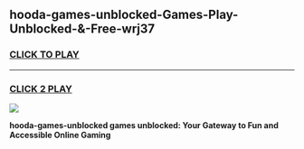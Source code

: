
## hooda-games-unblocked-Games-Play-Unblocked-&-Free-wrj37
<h3>
<a href="https://premium76.site?title=hooda-games-unblocked&ref=24A">CLICK TO PLAY</a></h3>
<hr>

<h3>
<a href="https://premium76.site?title=hooda-games-unblocked&ref=24A">CLICK 2 PLAY</a>
  
</h3>

<a href="https://premium76.site?title=hooda-games-unblocked&ref=24A"><img src="https://clearcache.store/games.png"></a>


**hooda-games-unblocked games unblocked: Your Gateway to Fun and Accessible Online Gaming**
